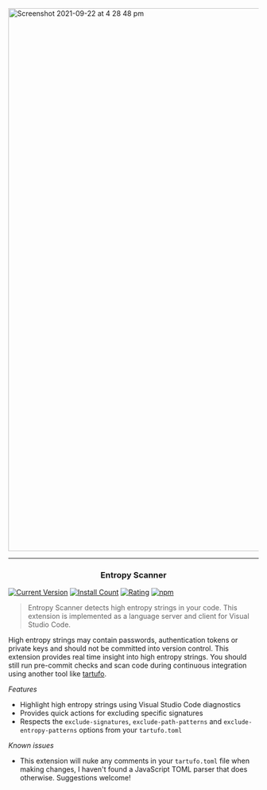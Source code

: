 <img width="1092" alt="Screenshot 2021-09-22 at 4 28 48 pm" src="https://user-images.githubusercontent.com/727262/134373822-0d1c2ab2-4461-46a5-bdec-47c70d1392ba.png">

---

<center>
<h3>Entropy Scanner</h3>
</center>

[![Current Version](https://vsmarketplacebadge.apphb.com/version-short/wayneashleyberry.entropy-scanner.svg)](https://marketplace.visualstudio.com/items?itemName=wayneashleyberry.entropy-scanner)
[![Install Count](https://vsmarketplacebadge.apphb.com/installs-short/wayneashleyberry.entropy-scanner.svg)](https://marketplace.visualstudio.com/items?itemName=wayneashleyberry.entropy-scanner)
[![Rating](https://vsmarketplacebadge.apphb.com/rating-short/wayneashleyberry.entropy-scanner.svg)](https://marketplace.visualstudio.com/items?itemName=wayneashleyberry.entropy-scanner)
[![npm](https://github.com/wayneashleyberry/vscode-entropy-scanner/actions/workflows/npm.yml/badge.svg)](https://github.com/wayneashleyberry/vscode-entropy-scanner/actions/workflows/npm.yml)

> Entropy Scanner detects high entropy strings in your code. This extension is implemented as a language server and client for Visual Studio Code.

High entropy strings may contain passwords, authentication tokens or private keys and should not be committed into version control. This extension provides real time insight into high entropy strings. You should still run pre-commit checks and scan code during continuous integration using another tool like [tartufo](https://github.com/godaddy/tartufo).

_Features_

- Highlight high entropy strings using Visual Studio Code diagnostics
- Provides quick actions for excluding specific signatures
- Respects the `exclude-signatures`, `exclude-path-patterns` and `exclude-entropy-patterns` options from your `tartufo.toml`

_Known issues_

- This extension will nuke any comments in your `tartufo.toml` file when making changes, I haven't found a JavaScript TOML parser that does otherwise. Suggestions welcome!
